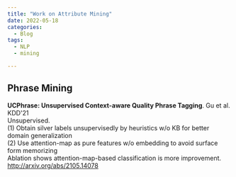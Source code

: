 ```yaml
---
title: "Work on Attribute Mining"
date: 2022-05-18
categories:
  - Blog
tags:
  - NLP
  - mining

---
```


## Phrase Mining

**UCPhrase: Unsupervised Context-aware Quality Phrase Tagging**. Gu et al. KDD'21\
Unsupervised.\
(1) Obtain silver labels unsupervisedly by heuristics w/o KB for better domain generalization\
(2) Use attention-map as pure features w/o embedding to avoid surface form memorizing\
Ablation shows attention-map-based classification is more improvement.
<http://arxiv.org/abs/2105.14078>

